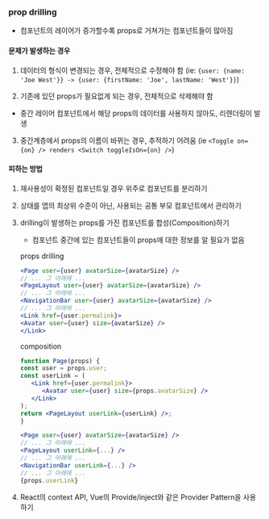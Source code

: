 ### prop drilling

- 컴포넌트의 레이어가 증가할수록 props로 거쳐가는 컴포넌트들이 많아짐

#### 문제가 발생하는 경우

1. 데이터의 형식이 변경되는 경우, 전체적으로 수정해야 함
   (ie: `{user: {name: 'Joe West'}} -> {user: {firstName: 'Joe', lastName: 'West'}}`)

2. 기존에 있던 props가 필요없게 되는 경우, 전체적으로 삭제해야 함

- 중간 레이어 컴포넌트에서 해당 props의 데이터를 사용하지 않아도, 리렌더링이 발생

3. 중간계층에서 props의 이름이 바뀌는 경우, 추적하기 어려움
   (ie `<Toggle on={on} /> renders <Switch toggleIsOn={on} />`)

#### 피하는 방법

1. 재사용성이 확정된 컴포넌트일 경우 위주로 컴포넌트를 분리하기

2. 상태를 앱의 최상위 수준이 아닌, 사용되는 공통 부모 컴포넌트에서 관리하기

3. drilling이 발생하는 props를 가진 컴포넌트를 합성(Composition)하기

   - 컴포넌트 중간에 있는 컴포넌트들이 props에 대한 정보를 알 필요가 없음

   props drilling

   ```jsx
   <Page user={user} avatarSize={avatarSize} />
   // ... 그 아래에 ...
   <PageLayout user={user} avatarSize={avatarSize} />
   // ... 그 아래에 ...
   <NavigationBar user={user} avatarSize={avatarSize} />
   // ... 그 아래에 ...
   <Link href={user.permalink}>
   <Avatar user={user} size={avatarSize} />
   </Link>
   ```

   composition

   ```jsx
   function Page(props) {
   const user = props.user;
   const userLink = (
      <Link href={user.permalink}>
         <Avatar user={user} size={props.avatarSize} />
      </Link>
   );
   return <PageLayout userLink={userLink} />;
   }

   <Page user={user} avatarSize={avatarSize} />
   // ... 그 아래에 ...
   <PageLayout userLink={...} />
   // ... 그 아래에 ...
   <NavigationBar userLink={...} />
   // ... 그 아래에 ...
   {props.userLink}
   ```

4. React의 context API, Vue의 Provide/inject와 같은 Provider Pattern을 사용하기

